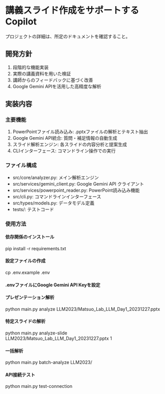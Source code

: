 # 講義スライド作成をサポートするCopilot

プロジェクトの詳細は、所定のドキュメントを確認すること。

## 開発方針

1. 段階的な機能実装
2. 実際の講義資料を用いた検証
3. 講師からのフィードバックに基づく改善
4. Google Gemini APIを活用した高精度な解析

## 実装内容

### 主要機能

1. PowerPointファイル読み込み: .pptxファイルの解析とテキスト抽出
2. Google Gemini API統合: 質問・補足情報の自動生成
3. スライド解析エンジン: 各スライドの内容分析と提案生成
4. CLIインターフェース: コマンドライン操作での実行

### ファイル構成

- src/core/analyzer.py: メイン解析エンジン
- src/services/gemini_client.py: Google Gemini API クライアント
- src/services/powerpoint_reader.py: PowerPoint読み込み機能
- src/cli.py: コマンドラインインターフェース
- src/types/models.py: データモデル定義
- tests/: テストコード

### 使用方法

#### 依存関係のインストール
pip install -r requirements.txt

#### 設定ファイルの作成
cp .env.example .env
#### .envファイルにGoogle Gemini API Keyを設定

#### プレゼンテーション解析
python main.py analyze LLM2023/Matsuo_Lab_LLM_Day1_20231227.pptx

#### 特定スライドの解析
python main.py analyze-slide LLM2023/Matsuo_Lab_LLM_Day1_20231227.pptx 1

#### 一括解析
python main.py batch-analyze LLM2023/

#### API接続テスト
python main.py test-connection